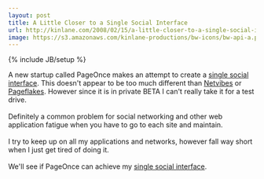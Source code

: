 ```yaml
---
layout: post
title: A Little Closer to a Single Social Interface
url: http://kinlane.com/2008/02/15/a-little-closer-to-a-single-social-interface/
image: https://s3.amazonaws.com/kinlane-productions/bw-icons/bw-api-a.png
---
```

{% include JB/setup %}
<p>
     A new startup called PageOnce makes an attempt to create a <a href="http://www.kinlane.com/2007/11/social-networks-email-and-more.html">single social interface</a>. This doesn't appear to be too much different than <a href="http://www.netvibes.com">Netvibes</a> or <a href="http://www.pageflakes.com">Pageflakes</a>. However since it is in private BETA I can't really take it for a test drive.
     <br />
     <br />
     Definitely a common problem for social networking and other web application fatigue when you have to go to each site and maintain.
     <br />
     <br />
     I try to keep up on all my applications and networks, however fall way short when I just get tired of doing it.
     <br />
     <br />
     We'll see if PageOnce can achieve my <a href="http://www.kinlane.com/2007/11/social-networks-email-and-more.html">single social interface</a>.
</p>